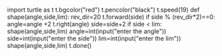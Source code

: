 import turtle as t
t.bgcolor("red")
t.pencolor("black")
t.speed(19)
def shape(angle,side,lim):
    rev_dir=20
    t.forward(side)
    if side % (rev_dir*2)==0:
        angle=angle +2
    t.right(angle)
    side=side+2
    if side <  lim:
        shape(angle,side,lim)
angle=int(input("enter the angle"))
side=int(input("enter the side"))
lim=int(input("enter the lim"))
shape(angle,side,lim)
t.done()

